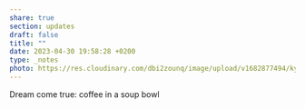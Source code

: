 ```yaml
---
share: true
section: updates
draft: false
title: ""
date: 2023-04-30 19:58:28 +0200
type: _notes
photo: https://res.cloudinary.com/dbi2zounq/image/upload/v1682877494/kyddralerkxxvkmmkjpa.jpg
---
```



Dream come true: coffee in a soup bowl
